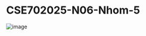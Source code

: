 # CSE702025-N06-Nhom-5
![image](https://github.com/user-attachments/assets/29c21ddd-c29f-437b-b2fc-621b3ac28f0d)


